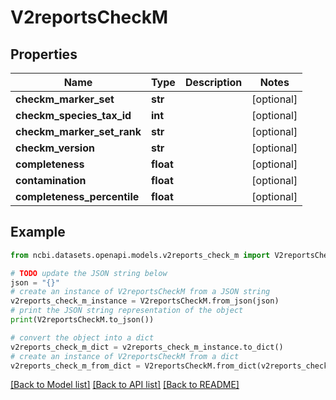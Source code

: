 # V2reportsCheckM


## Properties

Name | Type | Description | Notes
------------ | ------------- | ------------- | -------------
**checkm_marker_set** | **str** |  | [optional] 
**checkm_species_tax_id** | **int** |  | [optional] 
**checkm_marker_set_rank** | **str** |  | [optional] 
**checkm_version** | **str** |  | [optional] 
**completeness** | **float** |  | [optional] 
**contamination** | **float** |  | [optional] 
**completeness_percentile** | **float** |  | [optional] 

## Example

```python
from ncbi.datasets.openapi.models.v2reports_check_m import V2reportsCheckM

# TODO update the JSON string below
json = "{}"
# create an instance of V2reportsCheckM from a JSON string
v2reports_check_m_instance = V2reportsCheckM.from_json(json)
# print the JSON string representation of the object
print(V2reportsCheckM.to_json())

# convert the object into a dict
v2reports_check_m_dict = v2reports_check_m_instance.to_dict()
# create an instance of V2reportsCheckM from a dict
v2reports_check_m_from_dict = V2reportsCheckM.from_dict(v2reports_check_m_dict)
```
[[Back to Model list]](../README.md#documentation-for-models) [[Back to API list]](../README.md#documentation-for-api-endpoints) [[Back to README]](../README.md)


